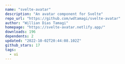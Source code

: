 ```yaml
---
name: "svelte-avatar"
description: "An avatar component for Svelte"
repo_url: "https://github.com/wdtamagi/svelte-avatar"
author: "Willian Dias Tamagi"
homepage: "https://svelte-avatar.netlify.app/"
downloads: 196
dependents: 2
updated: "2022-10-02T20:44:08.102Z"
github_stars: 17
tags: 
  - ui
---
```

